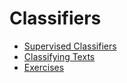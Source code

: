 # Classifiers

* [Supervised Classifiers](classifiers/supervised-classifiers.md)
* [Classifying Texts](classifiers/classifying-texts/)
* [Exercises](classifiers/exercises.md)
